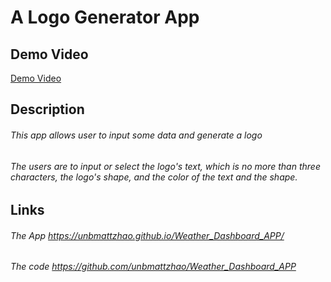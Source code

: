 # A Logo Generator App

## Demo Video

[Demo Video](./Demo/App_Demo.mp4)


## Description
  ###### This app allows user to input some data and generate a logo
  ###### The users are to input or select the logo's text, which is no more than three characters, the logo's shape, and the color of the text and the shape.


##  Links

###### The App https://unbmattzhao.github.io/Weather_Dashboard_APP/
###### The code https://github.com/unbmattzhao/Weather_Dashboard_APP



